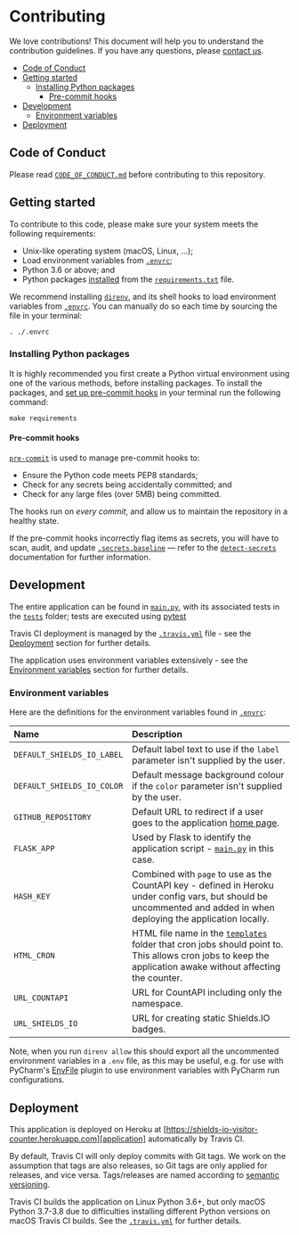 # Contributing

We love contributions! This document will help you to understand the contribution guidelines. If you have any
questions, please [contact us][support].

- [Code of Conduct](#code-of-conduct)
- [Getting started](#getting-started)
  - [Installing Python packages](#installing-python-packages)
    - [Pre-commit hooks](#pre-commit-hooks)
- [Development](#deployment)
  - [Environment variables](#environment-variables)
- [Deployment](#deployment)

## Code of Conduct

Please read [`CODE_OF_CONDUCT.md`](./CODE_OF_CONDUCT.md) before contributing to this repository.

## Getting started

To contribute to this code, please make sure your system meets the following requirements:

- Unix-like operating system (macOS, Linux, …);
- Load environment variables from [`.envrc`](/.envrc);
- Python 3.6 or above; and
- Python packages [installed](#installing-python-packages) from the [`requirements.txt`](./requirements.txt) file.

We recommend installing [`direnv`](https://direnv.net/), and its shell hooks to load environment variables from
[`.envrc`](/.envrc). You can manually do so each time by sourcing the file in your terminal:

```
. ./.envrc
```

### Installing Python packages

It is highly recommended you first create a Python virtual environment using one of the various methods, before
installing packages. To install the packages, and [set up pre-commit hooks](#pre-commit-hooks) in your terminal run the
following command:

```
make requirements
```

#### Pre-commit hooks

[`pre-commit`][pre-commit] is used to manage pre-commit hooks to:

- Ensure the Python code meets PEP8 standards;
- Check for any secrets being accidentally committed; and
- Check for any large files (over 5MB) being committed.

The hooks run on _every commit_, and allow us to maintain the repository in a healthy state.

If the pre-commit hooks incorrectly flag items as secrets, you will have to scan, audit, and update
[`.secrets.baseline`](./.secrets.baseline) — refer to the [`detect-secrets`][detect-secrets] documentation for further
information.

[support]: mailto:eskyoung.github@gmail.com?subject=Support
[pre-commit]: https://pre-commit.com
[detect-secrets]: https://github.com/Yelp/detect-secrets

## Development

The entire application can be found in [`main.py`](./main.py), with its associated tests in the [`tests`](./tests)
folder; tests are executed using [pytest][pytest]

Travis CI deployment is managed by the [`.travis.yml`](./.travis.yml) file - see the [Deployment](#deployment)
section for further details.

The application uses environment variables extensively - see the [Environment variables](#environment-variables)
section for further details.

### Environment variables

Here are the definitions for the environment variables found in [`.envrc`](./.envrc):

| Name                       | Description                                                                                                                                                                |
| :------------------------- | :------------------------------------------------------------------------------------------------------------------------------------------------------------------------- |
| `DEFAULT_SHIELDS_IO_LABEL` | Default label text to use if the `label` parameter isn't supplied by the user.                                                                                             |
| `DEFAULT_SHIELDS_IO_COLOR` | Default message background colour if the `color` parameter isn't supplied by the user.                                                                                     |
| `GITHUB_REPOSITORY`        | Default URL to redirect if a user goes to the application [home page][application].                                                                                        |
| `FLASK_APP`                | Used by Flask to identify the application script - [`main.py`](./main.py) in this case.                                                                                    |
| `HASH_KEY`                 | Combined with `page` to use as the CountAPI key - defined in Heroku under config vars, but should be uncommented and added in when deploying the application locally.      |
| `HTML_CRON`                | HTML file name in the [`templates`](./templates) folder that cron jobs should point to. This allows cron jobs to keep the application awake without affecting the counter. |
| `URL_COUNTAPI`             | URL for CountAPI including only the namespace.                                                                                                                             |
| `URL_SHIELDS_IO`           | URL for creating static Shields.IO badges.                                                                                                                                 |

Note, when you run `direnv allow` this should export all the uncommented environment variables in a `.env` file, as
this may be useful, e.g. for use with PyCharm's [EnvFile][envfile] plugin to use environment variables with PyCharm run
configurations.

## Deployment

This application is deployed on Heroku at [https://shields-io-visitor-counter.herokuapp.com][application]
automatically by Travis CI.

By default, Travis CI will only deploy commits with Git tags. We work on the assumption that tags are also releases, so
Git tags are only applied for releases, and vice versa. Tags/releases are named according to [semantic
versioning][semver].

Travis CI builds the application on Linux Python 3.6+, but only macOS Python 3.7-3.8 due to difficulties installing
different Python versions on macOS Travis CI builds. See the [`.travis.yml`](./.travis.yml) for further details.

[application]: https://shields-io-visitor-counter.herokuapp.com
[envfile]: https://plugins.jetbrains.com/plugin/7861-envfile
[pytest]: https://docs.pytest.org/
[semver]: https://semver.org/
